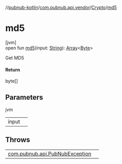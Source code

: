 //[pubnub-kotlin](../../../index.md)/[com.pubnub.api.vendor](../index.md)/[Crypto](index.md)/[md5](md5.md)

# md5

[jvm]\
open fun [md5](md5.md)(input: [String](https://docs.oracle.com/javase/8/docs/api/java/lang/String.html)): [Array](https://kotlinlang.org/api/latest/jvm/stdlib/kotlin/-array/index.html)&lt;[Byte](https://kotlinlang.org/api/latest/jvm/stdlib/kotlin/-byte/index.html)&gt;

Get MD5

#### Return

byte[]

## Parameters

jvm

| | |
|---|---|
| input |  |

## Throws

| | |
|---|---|
| [com.pubnub.api.PubNubException](../../com.pubnub.api/-pub-nub-exception/index.md) |  |
